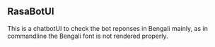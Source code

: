 ## RasaBotUI

This is a chatbotUI to check the bot reponses in Bengali mainly, as in commandline the Bengali font is not rendered properly.